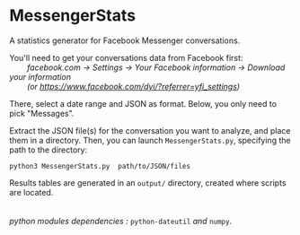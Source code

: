 # MessengerStats

A statistics generator for Facebook Messenger conversations.   

You'll need to get your conversations data from Facebook first:\
&nbsp;   &nbsp; &nbsp;   &nbsp; *facebook.com &#8594; Settings &#8594; Your Facebook information &#8594; Download your information*\
&nbsp;   &nbsp; &nbsp;   &nbsp; *(or https://www.facebook.com/dyi/?referrer=yfi_settings)*

There, select a date range and JSON as format. Below, you only need to pick "Messages".

Extract the JSON file(s) for the conversation you want to analyze, and place them in a directory.
Then, you can launch ```MessengerStats.py```, specifying the path to the directory:

```python3 MessengerStats.py  path/to/JSON/files```

Results tables are generated in an ```output/``` directory, created where scripts are located.
\
\
\
*python modules dependencies :* ```python-dateutil``` *and* ```numpy```.
